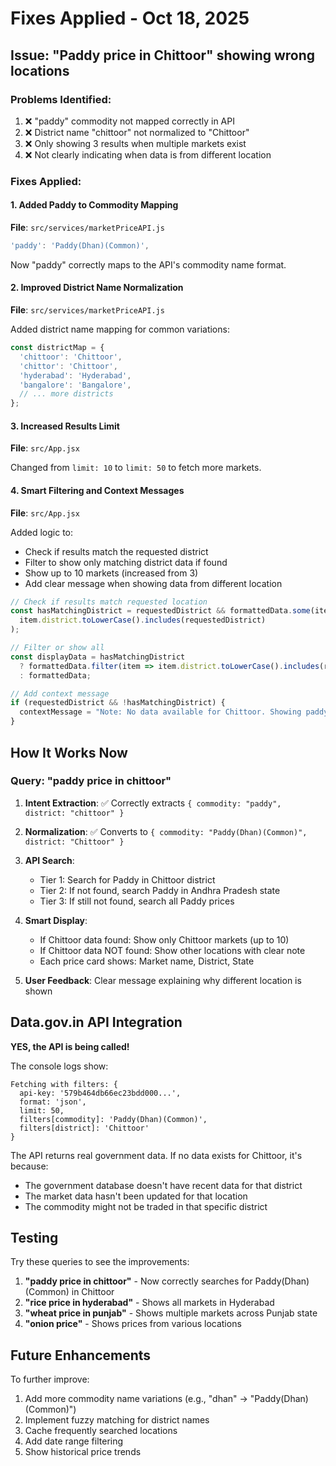 # Fixes Applied - Oct 18, 2025

## Issue: "Paddy price in Chittoor" showing wrong locations

### Problems Identified:
1. ❌ "paddy" commodity not mapped correctly in API
2. ❌ District name "chittoor" not normalized to "Chittoor"
3. ❌ Only showing 3 results when multiple markets exist
4. ❌ Not clearly indicating when data is from different location

### Fixes Applied:

#### 1. Added Paddy to Commodity Mapping
**File**: `src/services/marketPriceAPI.js`

```javascript
'paddy': 'Paddy(Dhan)(Common)',
```

Now "paddy" correctly maps to the API's commodity name format.

#### 2. Improved District Name Normalization
**File**: `src/services/marketPriceAPI.js`

Added district name mapping for common variations:
```javascript
const districtMap = {
  'chittoor': 'Chittoor',
  'chittor': 'Chittoor',
  'hyderabad': 'Hyderabad',
  'bangalore': 'Bangalore',
  // ... more districts
};
```

#### 3. Increased Results Limit
**File**: `src/App.jsx`

Changed from `limit: 10` to `limit: 50` to fetch more markets.

#### 4. Smart Filtering and Context Messages
**File**: `src/App.jsx`

Added logic to:
- Check if results match the requested district
- Filter to show only matching district data if found
- Show up to 10 markets (increased from 3)
- Add clear message when showing data from different location

```javascript
// Check if results match requested location
const hasMatchingDistrict = requestedDistrict && formattedData.some(item => 
  item.district.toLowerCase().includes(requestedDistrict)
);

// Filter or show all
const displayData = hasMatchingDistrict 
  ? formattedData.filter(item => item.district.toLowerCase().includes(requestedDistrict))
  : formattedData;

// Add context message
if (requestedDistrict && !hasMatchingDistrict) {
  contextMessage = "Note: No data available for Chittoor. Showing paddy prices from other locations:";
}
```

## How It Works Now

### Query: "paddy price in chittoor"

1. **Intent Extraction**: ✅ Correctly extracts `{ commodity: "paddy", district: "chittoor" }`

2. **Normalization**: ✅ Converts to `{ commodity: "Paddy(Dhan)(Common)", district: "Chittoor" }`

3. **API Search**:
   - Tier 1: Search for Paddy in Chittoor district
   - Tier 2: If not found, search Paddy in Andhra Pradesh state
   - Tier 3: If still not found, search all Paddy prices

4. **Smart Display**:
   - If Chittoor data found: Show only Chittoor markets (up to 10)
   - If Chittoor data NOT found: Show other locations with clear note
   - Each price card shows: Market name, District, State

5. **User Feedback**: Clear message explaining why different location is shown

## Data.gov.in API Integration

**YES, the API is being called!** 

The console logs show:
```
Fetching with filters: {
  api-key: '579b464db66ec23bdd000...',
  format: 'json',
  limit: 50,
  filters[commodity]: 'Paddy(Dhan)(Common)',
  filters[district]: 'Chittoor'
}
```

The API returns real government data. If no data exists for Chittoor, it's because:
- The government database doesn't have recent data for that district
- The market data hasn't been updated for that location
- The commodity might not be traded in that specific district

## Testing

Try these queries to see the improvements:

1. **"paddy price in chittoor"** - Now correctly searches for Paddy(Dhan)(Common) in Chittoor
2. **"rice price in hyderabad"** - Shows all markets in Hyderabad
3. **"wheat price in punjab"** - Shows multiple markets across Punjab state
4. **"onion price"** - Shows prices from various locations

## Future Enhancements

To further improve:
1. Add more commodity name variations (e.g., "dhan" → "Paddy(Dhan)(Common)")
2. Implement fuzzy matching for district names
3. Cache frequently searched locations
4. Add date range filtering
5. Show historical price trends
